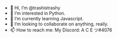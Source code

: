 - 👋 Hi, I’m @trashistrashy
- 👀 I’m interested in Python.
- 🌱 I’m currently learning Javascript.
- 💞️ I’m looking to collaborate on anything, really.
- 📫 How to reach me: My Discord: A C E ツ#4076
<!---
trashistrashy/trashistrashy is a ✨ special ✨ repository because its `README.md` (this file) appears on your GitHub profile.
You can click the Preview link to take a look at your changes.
--->
